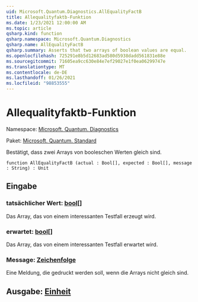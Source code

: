 ```yaml
---
uid: Microsoft.Quantum.Diagnostics.AllEqualityFactB
title: Allequalityfaktb-Funktion
ms.date: 1/23/2021 12:00:00 AM
ms.topic: article
qsharp.kind: function
qsharp.namespace: Microsoft.Quantum.Diagnostics
qsharp.name: AllEqualityFactB
qsharp.summary: Asserts that two arrays of boolean values are equal.
ms.openlocfilehash: 725291e8b5d12683ad580d5938dadd561831e88e
ms.sourcegitcommit: 71605ea9cc630e84e7ef29027e1f0ea06299747e
ms.translationtype: MT
ms.contentlocale: de-DE
ms.lasthandoff: 01/26/2021
ms.locfileid: "98853555"
---
```

# <a name="allequalityfactb-function"></a>Allequalityfaktb-Funktion

Namespace: [Microsoft. Quantum. Diagnostics](xref:Microsoft.Quantum.Diagnostics)

Paket: [Microsoft. Quantum. Standard](https://nuget.org/packages/Microsoft.Quantum.Standard)


Bestätigt, dass zwei Arrays von booleschen Werten gleich sind.

```qsharp
function AllEqualityFactB (actual : Bool[], expected : Bool[], message : String) : Unit
```


## <a name="input"></a>Eingabe

### <a name="actual--bool"></a>tatsächlicher Wert: [bool](xref:microsoft.quantum.lang-ref.bool)[]

Das Array, das von einem interessanten Testfall erzeugt wird.


### <a name="expected--bool"></a>erwartet: [bool](xref:microsoft.quantum.lang-ref.bool)[]

Das Array, das von einem interessanten Testfall erwartet wird.


### <a name="message--string"></a>Message: [Zeichenfolge](xref:microsoft.quantum.lang-ref.string)

Eine Meldung, die gedruckt werden soll, wenn die Arrays nicht gleich sind.



## <a name="output--unit"></a>Ausgabe: [Einheit](xref:microsoft.quantum.lang-ref.unit)


